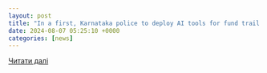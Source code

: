 ```yaml
---
layout: post
title: "In a first, Karnataka police to deploy AI tools for fund trail analysis, dark web monitoring"
date: 2024-08-07 05:25:10 +0000
categories: [news]
---
```


[Читати далі](https://www.moneycontrol.com/technology/in-a-first-karnataka-police-to-deploy-ai-tools-for-fund-trail-analysis-and-dark-web-monitoring-article-12788433.html)
